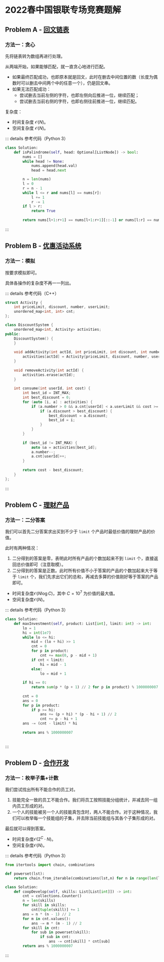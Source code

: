 # 2022春中国银联专场竞赛题解

## Problem A - [回文链表](https://leetcode.cn/contest/cnunionpay-2022spring/problems/D7rekZ/)

### 方法一：贪心

先将链表转为数组再进行处理。

从两端开始，如果能够匹配，就一直贪心地进行匹配。

- 如果最终匹配成功，也即原本就是回文，此时在删去中间位置的数（长度为偶数时可以删去中间两个中的任意一个），仍是回文串。
- 如果无法匹配成功：
    - 尝试删去当前左侧的字符，也即左侧向后推进一位，继续匹配；
    - 尝试删去当前右侧的字符，也即右侧往前推进一位，继续匹配。

复杂度：

- 时间复杂度 $\mathcal{O}(N)$。
- 空间复杂度 $\mathcal{O}(N)$。

::: details 参考代码（Python 3）

```python
class Solution:
    def isPalindrome(self, head: Optional[ListNode]) -> bool:
        nums = []
        while head != None:
            nums.append(head.val)
            head = head.next

        n = len(nums)
        l = 0
        r = n - 1
        while l <= r and nums[l] == nums[r]:
            l += 1
            r -= 1
        if l > r:
            return True
        
        return nums[l+1:r+1] == nums[l+1:r+1][::-1] or nums[l:r] == nums[l:r][::-1]
```

:::

## Problem B - [优惠活动系统](https://leetcode.cn/contest/cnunionpay-2022spring/problems/kDPV0f/)

### 方法一：模拟

按要求模拟即可。

具体各操作的复杂度不再一一列出。

::: details 参考代码（C++）

```cpp
struct Activity {
    int priceLimit, discount, number, userLimit;
    unordered_map<int, int> cnt;
};

class DiscountSystem {
    unordered_map<int, Activity> activities;
public:
    DiscountSystem() {
    }
    
    void addActivity(int actId, int priceLimit, int discount, int number, int userLimit) {
        activities[actId] = Activity{priceLimit, discount, number, userLimit};
    }
    
    void removeActivity(int actId) {
        activities.erase(actId);
    }
    
    int consume(int userId, int cost) {
        int best_id = INT_MAX;
        int best_discount = 0;
        for (auto [i, a] : activities) {
            if (a.number > 0 && a.cnt[userId] < a.userLimit && cost >= a.priceLimit) {
                if (a.discount > best_discount) {
                    best_discount = a.discount;
                    best_id = i;
                }
            }
        }
        
        if (best_id != INT_MAX) {
            auto &a = activities[best_id];
            a.number--;
            a.cnt[userId]++;
        }
        
        return cost - best_discount;
    }
};
```

:::

## Problem C - [理财产品](https://leetcode.cn/contest/cnunionpay-2022spring/problems/I4mOGz/)

### 方法一：二分答案

我们可以首先二分答案求出买到不少于 `limit` 个产品时最低价值的理财产品的价值。

此时有两种情况：

1. 二分得到的答案是零，表明此时所有产品的个数加起来不到 `limit` 个，直接返回总价值即可（注意取模）。
2. 二分得到的答案是正数。此时所有价值不小于答案的产品的个数加起来大于等于 `limit` 个，我们先求出它们的总和，再减去多算的价值刚好等于答案的产品即可。

- 时间复杂度$\mathcal{O}(N\log C)$，其中 $C=10^7$ 为价值的最大值。
- 空间复杂度$\mathcal{O}(N)$。

::: details 参考代码（Python 3）

```python
class Solution:
    def maxInvestment(self, product: List[int], limit: int) -> int:
        lo = 1
        hi = int(1e7)
        while lo <= hi:
            mid = (lo + hi) >> 1
            cnt = 0
            for p in product:
                cnt += max(0, p - mid + 1)
            if cnt < limit:
                hi = mid - 1
            else:
                lo = mid + 1
        
        if hi == 0:
            return sum(p * (p + 1) // 2 for p in product) % 1000000007
        
        cnt = 0
        ans = 0
        for p in product:
            if p >= hi:
                ans += (p + hi) * (p - hi + 1) // 2
                cnt += p - hi + 1
        ans -= (cnt - limit) * hi
        
        return ans % 1000000007
        
```

:::

## Problem D - [合作开发](https://leetcode.cn/contest/cnunionpay-2022spring/problems/lCh58I/)

### 方法一：枚举子集+计数

我们尝试找出所有不能合作的员工对。

1. 技能完全一致的员工不能合作。我们将员工按照技能分组统计，并减去同一组内员工形成的对。
2. 一个人的技能被另一个人的技能真包含时，两人不能合作。对于这种情况，我们可以枚举每一个技能组的子集，并去除当前技能组与其各个子集形成的对。

最后就可以得到答案。

- 时间复杂度$\mathcal{O}(2^C\cdot N)$。
- 空间复杂度$\mathcal{O}(N)$。

::: details 参考代码（Python 3）

```python
from itertools import chain, combinations

def powerset(lst):
    return chain.from_iterable(combinations(lst,n) for n in range(len(lst)))

class Solution:
    def coopDevelop(self, skills: List[List[int]]) -> int:
        cnt = collections.Counter()
        n = len(skills)
        for skill in skills:
            cnt[tuple(skill)] += 1
        ans = n * (n - 1) // 2
        for m in cnt.values():
            ans -= m * (m - 1) // 2
        for skill in cnt:
            for sub in powerset(skill):
                if sub in cnt:
                    ans -= cnt[skill] * cnt[sub]
        return ans % 1000000007
```

:::

<Utterances />
